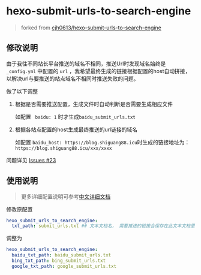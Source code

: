
# hexo-submit-urls-to-search-engine
> forked from [cjh0613/hexo-submit-urls-to-search-engine](https://github.com/cjh0613/hexo-submit-urls-to-search-engine)

## 修改说明

由于我往不同站长平台推送的域名不相同，推送Url时发现域名始终是 `_config.yml` 中配置的 `url` ，我希望最终生成的链接根据配置的host自动拼接，以解决url与要推送的站点域名不相同时推送失败的问题。

做了以下调整

1. 根据是否需要推送配置，生成文件时自动判断是否需要生成相应文件

   如配置 ` baidu: 1` 时才生成`baidu_submit_urls.txt`

2. 根据各站点配置的host生成最终推送的url链接的域名

   如配置 `baidu_host: https://blog.shiguang88.icu`时生成的链接地址为：`https://blog.shiguang88.icu/xxx/xxxx`

问题详见 [Issues #23](https://github.com/cjh0613/hexo-submit-urls-to-search-engine/issues/23)

## 使用说明

> 更多详细配置说明可参考[中文详细文档](https://cjh0613.com/20200603HexoSubmitUrlsToSearchEngine.html)

修改原配置

```yaml
hexo_submit_urls_to_search_engine:
  txt_path: submit_urls.txt ## 文本文档名， 需要推送的链接会保存在此文本文档里
```

调整为

```yaml
hexo_submit_urls_to_search_engine:
  baidu_txt_path: baidu_submit_urls.txt
  bing_txt_path: bing_submit_urls.txt
  google_txt_path: google_submit_urls.txt
```

